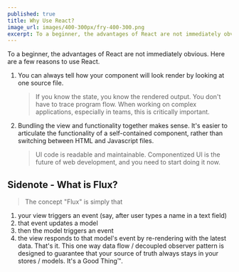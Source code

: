 ```yaml
---
published: true
title: Why Use React?
image_url: images/400-300px/fry-400-300.png
excerpt: To a beginner, the advantages of React are not immediately obvious. Here are a few reasons to use React.
---
```

To a beginner, the advantages of React are not immediately obvious. Here are a few reasons to use React.

1. You can always tell how your component will look render by looking at one source file.

	> If you know the state, you know the rendered output. You don't have to trace program flow. When working on complex applications, especially in teams, this is critically important.

2. Bundling the view and functionality together makes sense. It's easier to articulate the functionality of a self-contained component, rather than switching between HTML and Javascript files.

	> UI code is readable and maintainable.
	> Componentized UI is the future of web development, and you need to start doing it now.

## Sidenote - What is Flux?

> The concept "Flux" is simply that 
1. your  view triggers an event (say, after user types a name in a text field)
2. that event updates a model
3. then the model triggers an event
4. the view responds to that model's event by re-rendering with the latest data. 
That's it.
This one way data flow / decoupled observer pattern is designed to guarantee that your source of truth always stays in your stores / models. It's a Good Thing™.

